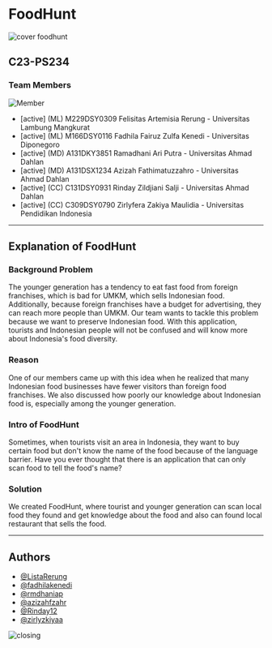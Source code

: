 # FoodHunt

![cover foodhunt](https://github.com/Bangkit-Product-Based-Capstone-Project/.github/assets/99418260/9b1c9c03-e52a-401c-b77f-3c9b96895b33)



## C23-PS234
### Team Members

![Member](https://github.com/Bangkit-Product-Based-Capstone-Project/.github/assets/99418260/0ab791c5-a6b8-4ff2-b4cb-b198c276748a)

* [active] (ML) M229DSY0309 Felisitas Artemisia Rerung - Universitas Lambung Mangkurat
* [active] (ML) M166DSY0116 Fadhila Fairuz Zulfa Kenedi - Universitas Diponegoro
* [active] (MD) A131DKY3851 Ramadhani Ari Putra - Universitas Ahmad Dahlan
* [active] (MD) A131DSX1234 Azizah Fathimatuzzahro - Universitas Ahmad Dahlan
* [active] (CC) C131DSY0931 Rinday Zildjiani Salji - Universitas Ahmad Dahlan
* [active] (CC) C309DSY0790 Zirlyfera Zakiya Maulidia - Universitas Pendidikan Indonesia

---

## Explanation of FoodHunt
### Background Problem

The younger generation has a tendency to eat fast food from foreign franchises, which is bad for UMKM, which sells Indonesian food. Additionally, because foreign franchises have a budget for advertising, they can reach more people than UMKM. Our team wants to tackle this problem because we want to preserve Indonesian food. With this application, tourists and Indonesian people will not be confused and will know more about Indonesia's food diversity.

### Reason

One of our members came up with this idea when he realized that many Indonesian food businesses have fewer visitors than foreign food franchises. We also discussed how poorly our knowledge about Indonesian food is, especially among the younger generation.

### Intro of FoodHunt

Sometimes, when tourists visit an area in Indonesia, they want to buy certain food but don't know the name of the food because of the language barrier. Have you ever thought that there is an application that can only scan food to tell the food's name?

### Solution

We created FoodHunt, where tourist and younger generation can scan local food they found and get knowledge about the food and also can found local restaurant that sells the food.

---
## Authors
- [@ListaRerung](https://github.com/ListaRerung)
- [@fadhilakenedi](https://github.com/fadhilakenedi)
- [@rmdhaniap](https://github.com/rmdhaniap)
- [@azizahfzahr](https://github.com/azizahfzahr)
- [@Rinday12](https://github.com/Rinday12)
- [@zirlyzkiyaa](https://github.com/zirlyzkiyaa)

![closing](https://github.com/Bangkit-Product-Based-Capstone-Project/.github/assets/99418260/c4b46bdc-d7cf-4b62-a176-8d13a12808d0)
